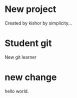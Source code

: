# New project
Created by kishor
by simplicity...

# Student git
New git learner
# new change
hello world.